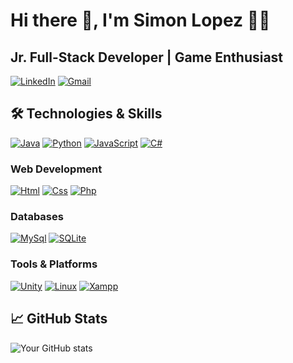 # Hi there 👋, I'm Simon Lopez 👨‍💻
## Jr. Full-Stack Developer | Game Enthusiast

[![LinkedIn](https://img.shields.io/badge/LinkedIn-0077B5?style=for-the-badge&logo=linkedin&logoColor=white)](https://www.linkedin.com/in/simon-lopez-824bb21a3/) 
[![Gmail](https://img.shields.io/badge/Gmail-D14836?style=for-the-badge&logo=gmail&logoColor=white)](mailto:slopez.xp@gmail.com)

## 🛠️ Technologies & Skills
[![Java](https://img.shields.io/badge/Java-ED8B00?style=for-the-badge&logo=openjdk&logoColor=white)](https://www.java.com/)
[![Python](https://img.shields.io/badge/Python-3776AB?style=for-the-badge&logo=python&logoColor=white)](https://www.python.org/)
[![JavaScript](https://img.shields.io/badge/JavaScript-F7DF1E?style=for-the-badge&logo=javascript&logoColor=black)](https://developer.mozilla.org/en-US/docs/Web/JavaScript)
[![C#](https://img.shields.io/badge/C%23-239120?style=for-the-badge&logo=c-sharp&logoColor=white)](https://learn.microsoft.com/en-us/dotnet/csharp/)

### Web Development
[![Html](https://img.shields.io/badge/HTML5-E34F26?style=for-the-badge&logo=html5&logoColor=white)](https://developer.mozilla.org/en-US/docs/Web/HTML)
[![Css](https://img.shields.io/badge/CSS3-1572B6?style=for-the-badge&logo=css3&logoColor=white)](https://developer.mozilla.org/en-US/docs/Web/CSS)
[![Php](https://img.shields.io/badge/PHP-777BB4?style=for-the-badge&logo=php&logoColor=white)](https://www.php.net/)

### Databases
[![MySql](https://img.shields.io/badge/MySQL-4479A1?style=for-the-badge&logo=mysql&logoColor=white)](https://www.mysql.com/)
[![SQLite](https://img.shields.io/badge/SQLite-003B57?style=for-the-badge&logo=sqlite&logoColor=white)](https://www.sqlite.org/)

### Tools & Platforms
[![Unity](https://img.shields.io/badge/Unity-100000?style=for-the-badge&logo=unity&logoColor=white)](https://unity.com/)
[![Linux](https://img.shields.io/badge/Linux-FCC624?style=for-the-badge&logo=linux&logoColor=black)](https://www.linux.org/)
[![Xampp](https://img.shields.io/badge/XAMPP-FB7A24?style=for-the-badge&logo=xampp&logoColor=white)](https://www.apachefriends.org/)

## 📈 GitHub Stats
![Your GitHub stats](https://github-readme-stats.vercel.app/api?username=slopez-xp&show_icons=true&theme=radical)
